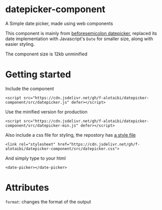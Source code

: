 # datepicker-component
A Simple date picker, made using web components

This component is mainly from [beforesemicolon datepicker](https://codepen.io/beforesemicolon/pen/jOMgZrY), replaced its date implementation with Javascript's `Date` for smaller size, along with easier styling.

The component size is 12kb unminified
# Getting started
Include the component
```
<script src="https://cdn.jsdelivr.net/gh/f-alotaibi/datepicker-component/src/datepicker.js" defer></script>
```
Use the minified version for production
```
<script src="https://cdn.jsdelivr.net/gh/f-alotaibi/datepicker-component/src/datepicker-min.js" defer></script>
```
Also include a css file for styling, the repostory has [a style file](https://github.com/f-alotaibi/datepicker-component/blob/main/src/datepicker.css)
```
<link rel="stylesheet" href="https://cdn.jsdelivr.net/gh/f-alotaibi/datepicker-component/src/datepicker.css">
```
And simply type to your html
```
<date-picker></date-picker>
```

# Attributes
`format`: changes the format of the output
